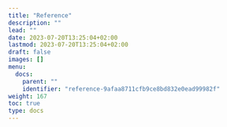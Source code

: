 ```yaml
---
title: "Reference"
description: ""
lead: ""
date: 2023-07-20T13:25:04+02:00
lastmod: 2023-07-20T13:25:04+02:00
draft: false
images: []
menu:
  docs:
    parent: ""
    identifier: "reference-9afaa8711cfb9ce8bd832e0ead99982f"
weight: 167
toc: true
type: docs
---
```

